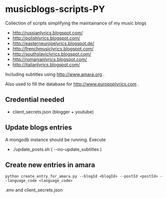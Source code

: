 # musicblogs-scripts-PY

Collection of scripts simplifying the maintainance of my music blogs

* http://russianlyrics.blogspot.com/
* http://polishlyrics.blogspot.com/
* http://easterneuropelyrics.blogspot.de/
* http://frenchmusiclyrics.blogspot.com/
* http://southslaviclyrics.blogspot.com/
* http://romanianlyrics.blogspot.com/
* http://italianlyrics.blogspot.com/

Including subtitles using http://www.amara.org .

Also used to fill the database for http://www.europoplyrics.com .

## Credential needed

* client_secrets.json (blogger + youtube)

## Update blogs entries

A mongodb instance should be running. Execute

* ./update_posts.sh ( --no-update_subtitles )


## Create new entries in amara

```
python create_entry_for_amara.py --blogId <blogId> --postId <postId> --language_code <language_code>
```

.env and client_secrets.json

